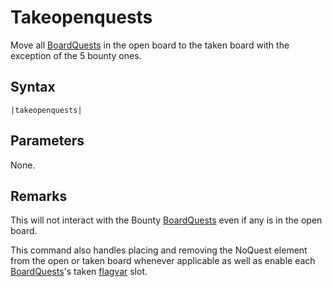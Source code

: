 # Takeopenquests

Move all [BoardQuests](../../../Enums%20and%20IDs/BoardQuests.md) in the open board to the taken board with the exception of the 5 bounty ones.

## Syntax

````
|takeopenquests|
````

## Parameters

None.

## Remarks

This will not interact with the Bounty [BoardQuests](../../../Enums%20and%20IDs/BoardQuests.md) even if any is in the open board.

This command also handles placing and removing the NoQuest element from the open or taken board whenever applicable as well as enable each [BoardQuests](../../../Enums%20and%20IDs/BoardQuests.md)'s taken [flagvar](../../../Flags%20arrays/flagvar.md) slot.
